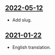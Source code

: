 ## [2022-05-12](https://github.com/faktaoklimatu/graphics/blob/4a71b23a73dfc6ae82879a12e7b1a5d5c80818f0/data-visualization/emissions/world/emission-pathways-paris/en-emission-pathways-paris.ai)

- Add slug.

## [2021-01-22](https://github.com/faktaoklimatu/graphics/blob/68cd29141bc4823f2c8b370acb29effb896df8e7/data-visualization/emissions/world/emission-pathways-paris/en-emission-pathways-paris.ai)

- English translation.

